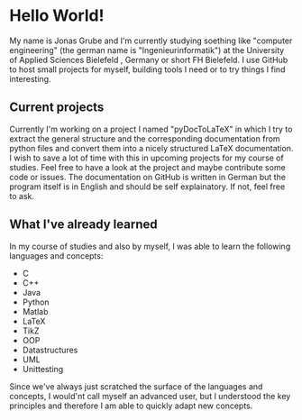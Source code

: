 # Hello World!
My name is Jonas Grube and I'm currently studying soething like "computer engineering" (the german name is "Ingenieurinformatik") at the University of Applied Sciences Bielefeld , Germany or short FH Bielefeld.
I use GitHub to host small projects for myself, building tools I need or to try things I find interesting.

## Current projects
Currently I'm working on a project I named "pyDocToLaTeX" in which I try to extract the general structure and the corresponding documentation from python files and convert them into a nicely structured LaTeX documentation.
I wish to save a lot of time with this in upcoming projects for my course of studies.
Feel free to have a look at the project and maybe contribute some code or issues.
The documentation on GitHub is written in German but the program itself is in English and should be self explainatory. If not, feel free to ask.

## What I've already learned
In my course of studies and also by myself, I was able to learn the following languages and concepts:
- C 
- C++
- Java
- Python
- Matlab
- LaTeX
- TikZ
- OOP
- Datastructures
- UML
- Unittesting

Since we've always just scratched the surface of the languages and concepts, I would'nt call myself an advanced user, but I understood the key principles and therefore I am able to quickly adapt new concepts.



